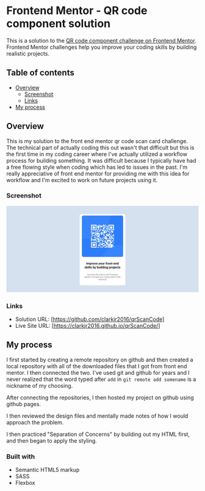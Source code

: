 # Frontend Mentor - QR code component solution

This is a solution to the [QR code component challenge on Frontend Mentor](https://www.frontendmentor.io/challenges/qr-code-component-iux_sIO_H). Frontend Mentor challenges help you improve your coding skills by building realistic projects.

## Table of contents

- [Overview](#overview)
  - [Screenshot](#screenshot)
  - [Links](#links)
- [My process](#my-process)

## Overview

This is my solution to the front end mentor qr code scan card challenge. The technical part of actually coding this out wasn't that difficult but this is the first time in my coding career where I've actually utilized a workflow process for building something. It was difficult because I typically have had a free flowing style when coding which has led to issues in the past. I'm really appreciative of front end mentor for providing me with this idea for workflow and I'm excited to work on future projects using it.

### Screenshot

![/images/Screenshot.jpg](/images/Screenshot.jpg)

### Links

- Solution URL: [https://github.com/clarkjr2016/qrScanCode]
- Live Site URL: [https://clarkjr2016.github.io/qrScanCode/]

## My process

I first started by creating a remote repository on github and then created a local repository with all of the downloaded files that I got from front end mentor. I then connected the two. I've used git and github for years and I never realized that the word typed after `add` in `git remote add somename` is a nickname of my choosing.

After connecting the repositories, I then hosted my project on github using github pages.

I then reviewed the design files and mentally made notes of how I would approach the problem.

I then practiced "Separation of Concerns" by building out my HTML first, and then began to apply the styling.

### Built with

- Semantic HTML5 markup
- SASS
- Flexbox
